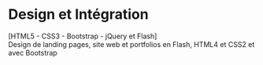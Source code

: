 # Design et Intégration<br />
[HTML5 - CSS3 - Bootstrap - jQuery et Flash]<br />
Design de landing pages, site web et portfolios en Flash, HTML4 et CSS2 et avec Bootstrap
